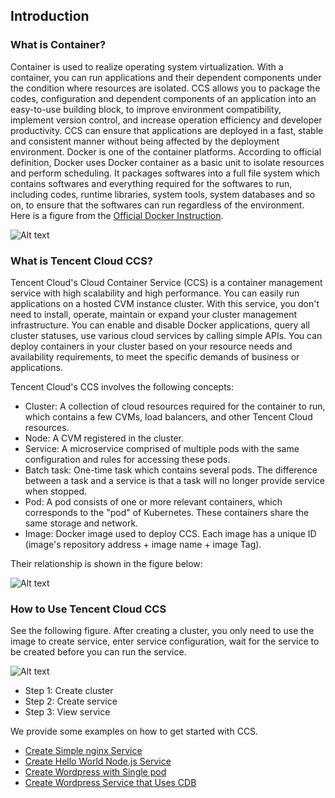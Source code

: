 ## Introduction

### What is Container?
Container is used to realize operating system virtualization. With a container, you can run applications and their dependent components under the condition where resources are isolated. CCS allows you to package the codes, configuration and dependent components of an application into an easy-to-use building block, to improve environment compatibility, implement version control, and increase operation efficiency and developer productivity. CCS can ensure that applications are deployed in a fast, stable and consistent manner without being affected by the deployment environment.
Docker is one of the container platforms. According to official definition, Docker uses Docker container as a basic unit to isolate resources and perform scheduling. It packages softwares into a full file system which contains softwares and everything required for the softwares to run, including codes, runtime libraries, system tools, system databases and so on, to ensure that the softwares can run regardless of the environment. Here is a figure from the [Official Docker Instruction](https://www.docker.com/what-docker).

![Alt text](https://mc.qcloudimg.com/static/img/3bdd67129c8cee8965898f267d7b881f/Image+057.png)

### What is Tencent Cloud CCS?
Tencent Cloud's Cloud Container Service (CCS) is a container management service with high scalability and high performance. You can easily run applications on a hosted CVM instance cluster. With this service, you don't need to install, operate, maintain or expand your cluster management infrastructure. You can enable and disable Docker applications, query all cluster statuses, use various cloud services by calling simple APIs. You can deploy containers in your cluster based on your resource needs and availability requirements, to meet the specific demands of business or applications.

Tencent Cloud's CCS involves the following concepts:

- Cluster: A collection of cloud resources required for the container to run, which contains a few CVMs, load balancers, and other Tencent Cloud resources.
- Node: A CVM registered in the cluster.
- Service: A microservice comprised of multiple pods with the same configuration and rules for accessing these pods.
- Batch task: One-time task which contains several pods. The difference between a task and a service is that a task will no longer provide service when stopped.
- Pod: A pod consists of one or more relevant containers, which corresponds to the "pod" of Kubernetes. These containers share the same storage and network.
- Image: Docker image used to deploy CCS. Each image has a unique ID (image's repository address + image name + image Tag).

Their relationship is shown in the figure below:

![Alt text](https://mc.qcloudimg.com/static/img/6ee1f51af42271069c9a46d46731370e/Image+053.png)


### How to Use Tencent Cloud CCS
See the following figure. After creating a cluster, you only need to use the image to create service, enter service configuration, wait for the service to be created before you can run the service.

![Alt text](https://mc.qcloudimg.com/static/img/cb0d84fd7c9547d492ab07f2992093d1/Image+054.png)

- Step 1: Create cluster
- Step 2: Create service
- Step 3: View service

We provide some examples on how to get started with CCS.

- [Create Simple nginx Service](https://www.qcloud.com/document/product/457/7851)
- [Create Hello World Node.js Service](https://www.qcloud.com/document/product/457/7204)
- [Create Wordpress with Single pod](https://www.qcloud.com/document/product/457/7205)
- [Create Wordpress Service that Uses CDB](https://www.qcloud.com/document/product/457/7447)

